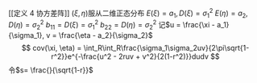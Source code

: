 [[定义 4 协方差阵]]
$(\xi, \eta)$服从二维正态分布
$E(\xi) = a_1, D(\xi)=\sigma_1^2$
$E(\eta)=a_2, D(\eta)=\sigma_2^2$
$b_{11} = D(\xi) = \sigma_1^2$
$b_{22}=D(\eta) = \sigma_2^2$
记$u = \frac{\xi - a_1}{\sigma_1}, v = \frac{\eta - a_2}{\sigma_2}$
$$
cov(\xi, \eta) = \int_R\int_R\frac{\sigma_1\sigma_2uv}{2\pi\sqrt{1-r^2}}e^{-\frac{u^2 - 2ruv + v^2}{2(1-r^2)}}dudv
$$
令$s= \frac{}{\sqrt{1-r}}$